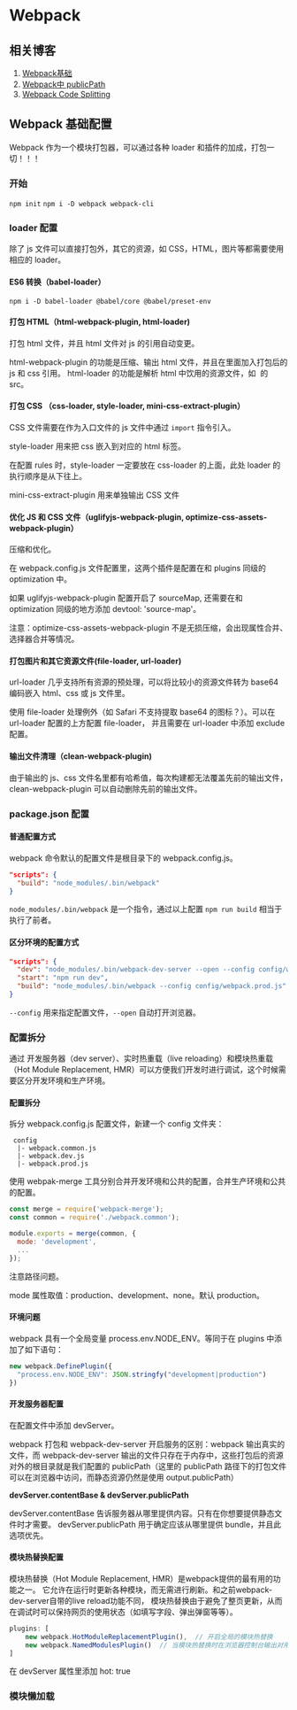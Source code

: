 # Webpack

## 相关博客

1. [Webpack基础](https://zhuanlan.zhihu.com/p/57722935)
2. [Webpack中 publicPath](https://juejin.im/post/5ae9ae5e518825672f19b094)
3. [Webpack Code Splitting](https://blog.csdn.net/zjw0742/article/details/74518955)

## Webpack 基础配置

Webpack 作为一个模块打包器，可以通过各种 loader 和插件的加成，打包一切！！！

### 开始

`npm init`
`npm i -D webpack webpack-cli`

### loader 配置

除了 js 文件可以直接打包外，其它的资源，如 CSS，HTML，图片等都需要使用 相应的 loader。

#### ES6 转换（babel-loader）

`npm i -D babel-loader @babel/core @babel/preset-env`

#### 打包 HTML（html-webpack-plugin, html-loader)

打包 html 文件，并且 html 文件对 js 的引用自动变更。

html-webpack-plugin 的功能是压缩、输出 html 文件，并且在里面加入打包后的 js 和 css 引用。
html-loader 的功能是解析 html 中饮用的资源文件，如 <img> 的 src。


#### 打包 CSS （css-loader, style-loader, mini-css-extract-plugin）

CSS 文件需要在作为入口文件的 js 文件中通过 `import` 指令引入。

style-loader 用来把 css 嵌入到对应的 html 标签。

在配置 rules 时，style-loader 一定要放在 css-loader 的上面，此处 loader 的执行顺序是从下往上。

mini-css-extract-plugin 用来单独输出 CSS 文件

#### 优化 JS 和 CSS 文件（uglifyjs-webpack-plugin, optimize-css-assets-webpack-plugin）

压缩和优化。

在 webpack.config.js 文件配置里，这两个插件是配置在和 plugins 同级的 optimization 中。

如果 uglifyjs-webpack-plugin 配置开启了 sourceMap, 还需要在和 optimization 同级的地方添加 devtool: 'source-map'。

注意：optimize-css-assets-webpack-plugin 不是无损压缩，会出现属性合并、选择器合并等情况。

#### 打包图片和其它资源文件(file-loader, url-loader)

url-loader 几乎支持所有资源的预处理，可以将比较小的资源文件转为 base64 编码嵌入 html、css 或 js 文件里。

使用 file-loader 处理例外（如 Safari 不支持提取 base64 的图标？）。可以在 url-loader 配置的上方配置 file-loader， 并且需要在 url-loader 中添加 exclude 配置。

#### 输出文件清理（clean-webpack-plugin)

由于输出的 js、css 文件名里都有哈希值，每次构建都无法覆盖先前的输出文件，clean-webpack-plugin 可以自动删除先前的输出文件。

### package.json 配置

#### 普通配置方式
webpack 命令默认的配置文件是根目录下的 webpack.config.js。

```JSON
"scripts": {
  "build": "node_modules/.bin/webpack"
}
```

`node_modules/.bin/webpack` 是一个指令，通过以上配置 `npm run build` 相当于执行了前者。

#### 区分环境的配置方式

```JSON
"scripts": {
  "dev": "node_modules/.bin/webpack-dev-server --open --config config/webpack.dev.js",
  "start": "npm run dev",
  "build": "node_modules/.bin/webpack --config config/webpack.prod.js"
}
```

`--config` 用来指定配置文件，`--open` 自动打开浏览器。

### 配置拆分

通过 开发服务器（dev server）、实时热重载（live reloading）和模块热重载（Hot Module Replacement, HMR）可以方便我们开发时进行调试，这个时候需要区分开发环境和生产环境。

#### 配置拆分

拆分 webpack.config.js 配置文件，新建一个 config 文件夹：

```
 config
  |- webpack.common.js
  |- webpack.dev.js
  |- webpack.prod.js
```
使用 webpak-merge 工具分别合并开发环境和公共的配置，合并生产环境和公共的配置。

```JavaScript
const merge = require('webpack-merge');
const common = require('./webpack.common');

module.exports = merge(common, {
  mode: 'development',
  ...
});
```
注意路径问题。

mode 属性取值：production、development、none。默认 production。

#### 环境问题

webpack 具有一个全局变量 process.env.NODE_ENV。等同于在 plugins 中添加了如下语句：

```JavaScript
new webpack.DefinePlugin({
  "process.env.NODE_ENV": JSON.stringfy("development|production")
})
```
#### 开发服务器配置

在配置文件中添加 devServer。

webpack 打包和 webpack-dev-server 开启服务的区别：webpack 输出真实的文件，而 webpack-dev-server 输出的文件只存在于内存中，这些打包后的资源对外的根目录就是我们配置的 publicPath（这里的 publicPath 路径下的打包文件可以在浏览器中访问，而静态资源仍然是使用 output.publicPath）

**devServer.contentBase & devServer.publicPath**

devServer.contentBase 告诉服务器从哪里提供内容。只有在你想要提供静态文件时才需要。
devServer.publicPath 用于确定应该从哪里提供 bundle，并且此选项优先。

#### 模块热替换配置

模块热替换（Hot Module Replacement, HMR）是webpack提供的最有用的功能之一。
它允许在运行时更新各种模块，而无需进行刷新。和之前webpack-dev-server自带的live reload功能不同，
模块热替换由于避免了整页更新，从而在调试时可以保持网页的使用状态（如填写字段、弹出弹窗等等）。

```JavaScript
plugins: [
    new webpack.HotModuleReplacementPlugin(),  // 开启全局的模块热替换
    new webpack.NamedModulesPlugin()  // 当模块热替换时在浏览器控制台输出对用户更友好的模块名信息
]
```

在 devServer 属性里添加 hot: true

### 模块懒加载

